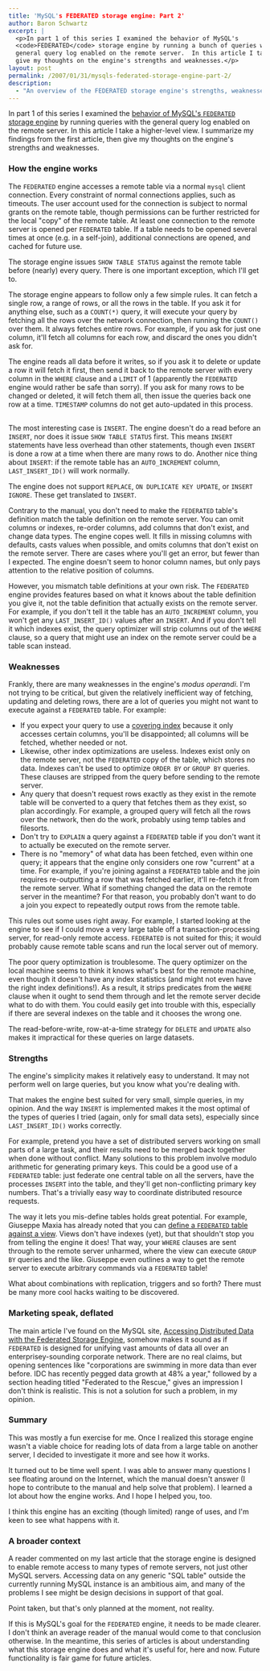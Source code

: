 ```yaml
---
title: 'MySQL's FEDERATED storage engine: Part 2'
author: Baron Schwartz
excerpt: |
  <p>In part 1 of this series I examined the behavior of MySQL's
  <code>FEDERATED</code> storage engine by running a bunch of queries with the
  general query log enabled on the remote server.  In this article I take a higher-level view.  I summarize my findings from the first article, then
  give my thoughts on the engine's strengths and weaknesses.</p>
layout: post
permalink: /2007/01/31/mysqls-federated-storage-engine-part-2/
description:
  - "An overview of the FEDERATED storage engine's strengths, weaknesses, and uses."
---
```

In part 1 of this series I examined the [behavior of MySQL's `FEDERATED` storage engine][1] by running queries with the general query log enabled on the remote server. In this article I take a higher-level view. I summarize my findings from the first article, then give my thoughts on the engine's strengths and weaknesses.

### How the engine works

The `FEDERATED` engine accesses a remote table via a normal `mysql` client connection. Every constraint of normal connections applies, such as timeouts. The user account used for the connection is subject to normal grants on the remote table, though permissions can be further restricted for the local "copy" of the remote table. At least one connection to the remote server is opened per `FEDERATED` table. If a table needs to be opened several times at once (e.g. in a self-join), additional connections are opened, and cached for future use.

The storage engine issues `SHOW TABLE STATUS` against the remote table before (nearly) every query. There is one important exception, which I'll get to.

The storage engine appears to follow only a few simple rules. It can fetch a single row, a range of rows, or all the rows in the table. If you ask it for anything else, such as a `COUNT(*)` query, it will execute your query by fetching all the rows over the network connection, then running the `COUNT()` over them. It always fetches entire rows. For example, if you ask for just one column, it'll fetch all columns for each row, and discard the ones you didn't ask for.

The engine reads all data before it writes, so if you ask it to delete or update a row it will fetch it first, then send it back to the remote server with every column in the `WHERE` clause and a `LIMIT` of 1 (apparently the `FEDERATED` engine would rather be safe than sorry). If you ask for many rows to be changed or deleted, it will fetch them all, then issue the queries back one row at a time. `TIMESTAMP` columns do not get auto-updated in this process.

<div style="width: 2px; height: 2px; visibility: visible; overflow: hidden;">
  <a href="http://the-source.50webs.com">the source</a>
</div>

The most interesting case is `INSERT`. The engine doesn't do a read before an `INSERT`, nor does it issue `SHOW TABLE STATUS` first. This means `INSERT` statements have less overhead than other statements, though even `INSERT` is done a row at a time when there are many rows to do. Another nice thing about `INSERT`: if the remote table has an `AUTO_INCREMENT` column, `LAST_INSERT_ID()` will work normally.

The engine does not support `REPLACE`, `ON DUPLICATE KEY UPDATE`, or `INSERT IGNORE`. These get translated to `INSERT`.

Contrary to the manual, you don't need to make the `FEDERATED` table's definition match the table definition on the remote server. You can omit columns or indexes, re-order columns, add columns that don't exist, and change data types. The engine copes well. It fills in missing columns with defaults, casts values when possible, and omits columns that don't exist on the remote server. There are cases where you'll get an error, but fewer than I expected. The engine doesn't seem to honor column names, but only pays attention to the relative position of columns.

However, you mismatch table definitions at your own risk. The `FEDERATED` engine provides features based on what it knows about the table definition you give it, not the table definition that actually exists on the remote server. For example, if you don't tell it the table has an `AUTO_INCREMENT` column, you won't get any `LAST_INSERT_ID()` values after an `INSERT`. And if you don't tell it which indexes exist, the query optimizer will strip columns out of the `WHERE` clause, so a query that might use an index on the remote server could be a table scan instead.

### Weaknesses

Frankly, there are many weaknesses in the engine's *modus operandi*. I'm not trying to be critical, but given the relatively inefficient way of fetching, updating and deleting rows, there are a lot of queries you might not want to execute against a `FEDERATED` table. For example:

*   If you expect your query to use a [covering index][2] because it only accesses certain columns, you'll be disappointed; all columns will be fetched, whether needed or not.
*   Likewise, other index optimizations are useless. Indexes exist only on the remote server, not the `FEDERATED` copy of the table, which stores no data. Indexes can't be used to optimize `ORDER
BY` or `GROUP BY` queries. These clauses are stripped from the query before sending to the remote server.
*   Any query that doesn't request rows exactly as they exist in the remote table will be converted to a query that fetches them as they exist, so plan accordingly. For example, a grouped query will fetch all the rows over the network, then do the work, probably using temp tables and filesorts.
*   Don't try to `EXPLAIN` a query against a `FEDERATED` table if you don't want it to actually be executed on the remote server.
*   There is no "memory" of what data has been fetched, even within one query; it appears that the engine only considers one row "current" at a time. For example, if you're joining against a `FEDERATED` table and the join requires re-outputting a row that was fetched earlier, it'll re-fetch it from the remote server. What if something changed the data on the remote server in the meantime? For that reason, you probably don't want to do a join you expect to repeatedly output rows from the remote table.

This rules out some uses right away. For example, I started looking at the engine to see if I could move a very large table off a transaction-processing server, for read-only remote access. `FEDERATED` is not suited for this; it would probably cause remote table scans and run the local server out of memory.

The poor query optimization is troublesome. The query optimizer on the local machine seems to think it knows what's best for the remote machine, even though it doesn't have any index statistics (and might not even have the right index definitions!). As a result, it strips predicates from the `WHERE` clause when it ought to send them through and let the remote server decide what to do with them. You could easily get into trouble with this, especially if there are several indexes on the table and it chooses the wrong one.

The read-before-write, row-at-a-time strategy for `DELETE` and `UPDATE` also makes it impractical for these queries on large datasets.

### Strengths

The engine's simplicity makes it relatively easy to understand. It may not perform well on large queries, but you know what you're dealing with.

That makes the engine best suited for very small, simple queries, in my opinion. And the way `INSERT` is implemented makes it the most optimal of the types of queries I tried (again, only for small data sets), especially since `LAST_INSERT_ID()` works correctly.

For example, pretend you have a set of distributed servers working on small parts of a large task, and their results need to be merged back together when done without conflict. Many solutions to this problem involve modulo arithmetic for generating primary keys. This could be a good use of a `FEDERATED` table: just federate one central table on all the servers, have the processes `INSERT` into the table, and they'll get non-conflicting primary key numbers. That's a trivially easy way to coordinate distributed resource requests.

The way it lets you mis-define tables holds great potential. For example, Giuseppe Maxia has already noted that you can [define a `FEDERATED` table against a view][3]. Views don't have indexes (yet), but that shouldn't stop you from telling the engine it does! That way, your `WHERE` clauses are sent through to the remote server unharmed, where the view can execute `GROUP BY` queries and the like. Giuseppe even outlines a way to get the remote server to execute arbitrary commands via a `FEDERATED` table!

What about combinations with replication, triggers and so forth? There must be many more cool hacks waiting to be discovered.

### Marketing speak, deflated

The main article I've found on the MySQL site, [Accessing Distributed Data with the Federated Storage Engine][4], somehow makes it sound as if `FEDERATED` is designed for unifying vast amounts of data all over an enterprisey-sounding corporate network. There are no real claims, but opening sentences like "corporations are swimming in more data than ever before. IDC has recently pegged data growth at 48% a year," followed by a section heading titled "Federated to the Rescue," gives an impression I don't think is realistic. This is not a solution for such a problem, in my opinion.

### Summary

This was mostly a fun exercise for me. Once I realized this storage engine wasn't a viable choice for reading lots of data from a large table on another server, I decided to investigate it more and see how it works.

It turned out to be time well spent. I was able to answer many questions I see floating around on the Internet, which the manual doesn't answer (I hope to contribute to the manual and help solve that problem). I learned a lot about how the engine works. And I hope I helped you, too.

I think this engine has an exciting (though limited) range of uses, and I'm keen to see what happens with it.

### A broader context

A reader commented on my last article that the storage engine is designed to enable remote access to many types of remote servers, not just other MySQL servers. Accessing data on any generic "SQL table" outside the currently running MySQL instance is an ambitious aim, and many of the problems I see might be design decisions in support of that goal.

Point taken, but that's only planned at the moment, not reality.

If this is MySQL's goal for the `FEDERATED` engine, it needs to be made clearer. I don't think an average reader of the manual would come to that conclusion otherwise. In the meantime, this series of articles is about understanding what this storage engine does and what it's useful for, here and now. Future functionality is fair game for future articles.

 [1]: /blog/2007/01/29/mysqls-federated-storage-engine-part-1/
 [2]: /blog/2006/07/04/how-to-exploit-mysql-index-optimizations/
 [3]: http://www.oreillynet.com/pub/a/databases/2006/08/10/mysql-federated-tables.html
 [4]: http://dev.mysql.com/tech-resources/articles/mysql-federated-storage.html
